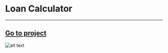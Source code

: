 # Loan Calculator

 ***
[Go to project](http://www.pebanca.ro/loan-calculator)
---
 
![alt text](http://pebanca.ro/img/loan-calculator.png "loan calculator")

